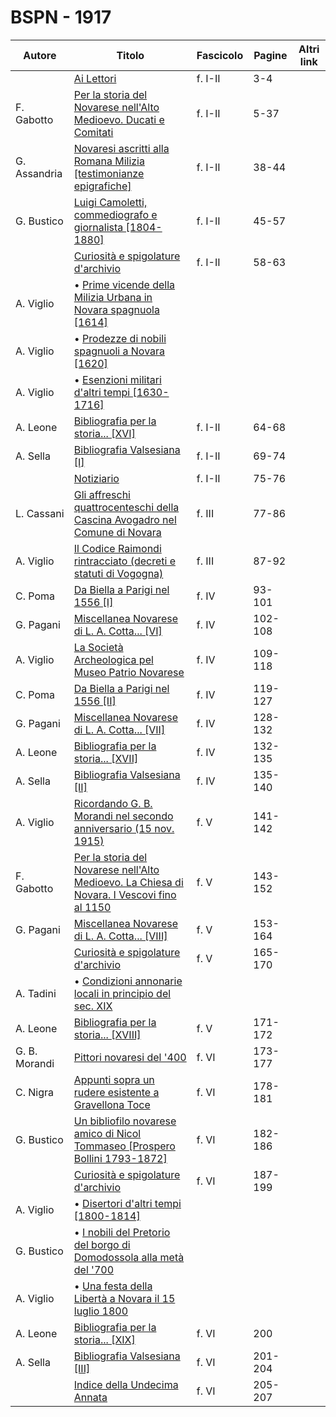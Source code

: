 # BSPN - 1917

| Autore        | Titolo                                                                                                                                          | Fascicolo | Pagine  | Altri link |
|---------------|-------------------------------------------------------------------------------------------------------------------------------------------------|-----------|---------|------------|
|               | [Ai Lettori](https://en.calameo.com/read/0072607353baf96d7ac00)                                                                                 | f. I-II   | 3-4     |            |
| F. Gabotto    | [Per la storia del Novarese nell'Alto Medioevo. Ducati e Comitati](https://en.calameo.com/read/0072607353baf96d7ac00)                           | f. I-II   | 5-37    |            |
| G. Assandria  | [Novaresi ascritti alla Romana Milizia [testimonianze epigrafiche]](https://en.calameo.com/read/0072607353baf96d7ac00)                          | f. I-II   | 38-44   |            |
| G. Bustico    | [Luigi Camoletti, commediografo e giornalista [1804-1880]](https://en.calameo.com/read/0072607353baf96d7ac00)                                   | f. I-II   | 45-57   |            |
|               | [Curiosità e spigolature d'archivio](https://en.calameo.com/read/0072607353baf96d7ac00)                                                         | f. I-II   | 58-63   |            |
| A. Viglio     | • [Prime vicende della Milizia Urbana in Novara spagnuola [1614]](https://en.calameo.com/read/0072607353baf96d7ac00)                            |           |         |            |
| A. Viglio     | • [Prodezze di nobili spagnuoli a Novara [1620]](https://en.calameo.com/read/0072607353baf96d7ac00)                                             |           |         |            |
| A. Viglio     | • [Esenzioni militari d'altri tempi [1630-1716]](https://en.calameo.com/read/0072607353baf96d7ac00)                                             |           |         |            |
| A. Leone      | [Bibliografia per la storia... [XVI]](https://en.calameo.com/read/0072607353baf96d7ac00)                                                        | f. I-II   | 64-68   |            |
| A. Sella      | [Bibliografia Valsesiana [I]](https://en.calameo.com/read/0072607353baf96d7ac00)                                                                | f. I-II   | 69-74   |            |
|               | [Notiziario](https://en.calameo.com/read/0072607353baf96d7ac00)                                                                                 | f. I-II   | 75-76   |            |
| L. Cassani    | [Gli affreschi quattrocenteschi della Cascina Avogadro nel Comune di Novara](https://en.calameo.com/read/007260735c2427563c8ae)                 | f. III    | 77-86   |            |
| A. Viglio     | [Il Codice Raimondi rintracciato (decreti e statuti di Vogogna)](https://en.calameo.com/read/007260735c2427563c8ae)                             | f. III    | 87-92   |            |
| C. Poma       | [Da Biella a Parigi nel 1556 [I]](https://en.calameo.com/read/00726073591bd1b6ba94e)                                                            | f. IV     | 93-101  |            |
| G. Pagani     | [Miscellanea Novarese di L. A. Cotta... [VI]](https://en.calameo.com/read/00726073591bd1b6ba94e)                                                | f. IV     | 102-108 |            |
| A. Viglio     | [La Società Archeologica pel Museo Patrio Novarese](https://en.calameo.com/read/00726073591bd1b6ba94e)                                          | f. IV     | 109-118 |            |
| C. Poma       | [Da Biella a Parigi nel 1556 [II]](https://en.calameo.com/read/00726073591bd1b6ba94e)                                                           | f. IV     | 119-127 |            |
| G. Pagani     | [Miscellanea Novarese di L. A. Cotta... [VII]](https://en.calameo.com/read/00726073591bd1b6ba94e)                                               | f. IV     | 128-132 |            |
| A. Leone      | [Bibliografia per la storia... [XVII]](https://en.calameo.com/read/00726073591bd1b6ba94e)                                                       | f. IV     | 132-135 |            |
| A. Sella      | [Bibliografia Valsesiana [II]](https://en.calameo.com/read/00726073591bd1b6ba94e)                                                               | f. IV     | 135-140 |            |
| A. Viglio     | [Ricordando G. B. Morandi nel secondo anniversario (15 nov. 1915)](https://en.calameo.com/read/00726073527afd25171b6)                           | f. V      | 141-142 |            |
| F. Gabotto    | [Per la storia del Novarese nell'Alto Medioevo. La Chiesa di Novara. I Vescovi fino al 1150](https://en.calameo.com/read/00726073527afd25171b6) | f. V      | 143-152 |            |
| G. Pagani     | [Miscellanea Novarese di L. A. Cotta... [VIII]](https://en.calameo.com/read/00726073527afd25171b6)                                              | f. V      | 153-164 |            |
|               | [Curiosità e spigolature d'archivio](https://en.calameo.com/read/00726073527afd25171b6)                                                         | f. V      | 165-170 |            |
| A. Tadini     | • [Condizioni annonarie locali in principio del sec. XIX](https://en.calameo.com/read/00726073527afd25171b6)                                    |           |         |            |
| A. Leone      | [Bibliografia per la storia... [XVIII]](https://en.calameo.com/read/00726073527afd25171b6)                                                      | f. V      | 171-172 |            |
| G. B. Morandi | [Pittori novaresi del '400](https://en.calameo.com/read/0072607355e96947f86fc)                                                                  | f. VI     | 173-177 |            |
| C. Nigra      | [Appunti sopra un rudere esistente a Gravellona Toce](https://en.calameo.com/read/0072607355e96947f86fc)                                        | f. VI     | 178-181 |            |
| G. Bustico    | [Un bibliofilo novarese amico di Nicol Tommaseo [Prospero Bollini 1793-1872]](https://en.calameo.com/read/0072607355e96947f86fc)                | f. VI     | 182-186 |            |
|               | [Curiosità e spigolature d'archivio](https://en.calameo.com/read/0072607355e96947f86fc)                                                         | f. VI     | 187-199 |            |
| A. Viglio     | • [Disertori d'altri tempi [1800-1814]](https://en.calameo.com/read/0072607355e96947f86fc)                                                      |           |         |            |
| G. Bustico    | • [I nobili del Pretorio del borgo di Domodossola alla metà del '700](https://en.calameo.com/read/0072607355e96947f86fc)                        |           |         |            |
| A. Viglio     | • [Una festa della Libertà a Novara il 15 luglio 1800](https://en.calameo.com/read/0072607355e96947f86fc)                                       |           |         |            |
| A. Leone      | [Bibliografia per la storia... [XIX]](https://en.calameo.com/read/0072607355e96947f86fc)                                                        | f. VI     | 200     |            |
| A. Sella      | [Bibliografia Valsesiana [III]](https://en.calameo.com/read/0072607355e96947f86fc)                                                              | f. VI     | 201-204 |            |
|               | [Indice della Undecima Annata](https://en.calameo.com/read/0072607355e96947f86fc)                                                               | f. VI     | 205-207 |            |

